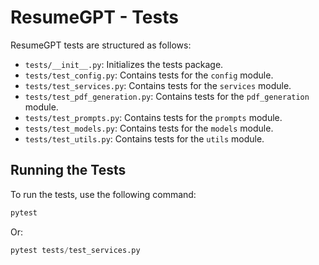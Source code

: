 # ResumeGPT - Tests

ResumeGPT tests are structured as follows:

- `tests/__init__.py`: Initializes the tests package.
- `tests/test_config.py`: Contains tests for the `config` module.
- `tests/test_services.py`: Contains tests for the `services` module.
- `tests/test_pdf_generation.py`: Contains tests for the `pdf_generation` module.
- `tests/test_prompts.py`: Contains tests for the `prompts` module.
- `tests/test_models.py`: Contains tests for the `models` module.
- `tests/test_utils.py`: Contains tests for the `utils` module.


## Running the Tests

To run the tests, use the following command:

```python
pytest
```

Or:

```python
pytest tests/test_services.py
```